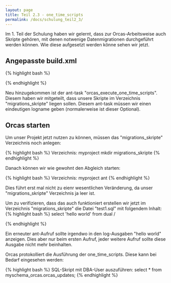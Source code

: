 ```yaml
---
layout: page
title: Teil 2.3 - one_time_scripts
permalink: /docs/schulung_teil2_3/
---
```


Im 1. Teil der Schulung haben wir gelernt, dass zur Orcas-Arbeitsweise auch Skripte gehören, mit denen notwenige Datenmigrationen durchgeführt werden können. Wie diese aufgesetzt werden könne sehen wir jetzt.

## Angepasste build.xml

{% highlight bash %}
<?xml version = '1.0' encoding = 'windows-1252'?>
<project name="myproject" default="build">
  <property name="orcas_dir" value="/orcas/orcas/orcas_core"/>
  <import file="${orcas_dir}/orcas_default_tasks.xml"/>

  <property name="orcas.default_user" value="myschema"/>
  <property name="orcas.default_password" value="myschema"/>
  <property name="orcas.default_user_orcas" value="myschema_orcas"/>
  <property name="orcas.default_password_orcas" value="myschema_orcas"/>
  <property name="orcas.default_tnsname" value="XE"/>
  <property name="orcas.default_jdbcurl" value="jdbc:oracle:thin:@localhost:XE:1521"/>
  <property name="orcas.default_tmpfolder" value="tmp"/>
  <property name="orcas.default_spoolfolder" value=""/>

  <target name="setup" >
    <orcas_install user="system" password="sa"/>
  </target>

  <target name="build" >
    <orcas_initialize/>
    <orcas_execute_one_time_scripts scriptfolder="migrations_skripte" logname="migrations_skripte"/>
    <orcas_execute_statics scriptfolder="tables"/>
  </target>
</project>
{% endhighlight %}

Neu hinzugekommen ist der ant-task "orcas_execute_one_time_scripts". Diesem haben wir mitgeteilt, dass unsere Skripte im Verzeichnis "migrations_skripte" liegen sollen. Diesem ant-task müssen wir einen eindeutigen logname geben (normalerweise ist dieser Optional).

## Orcas starten

Um unser Projekt jetzt nutzen zu können, müssen das "migrations_skripte" Verzeichnis noch anlegen:

{% highlight bash %}
Verzeichnis: myproject
mkdir migrations_skripte
{% endhighlight %}

Danach können wir wie gewohnt den Abgleich starten:

{% highlight bash %}
Verzeichnis: myproject
ant 
{% endhighlight %}

Dies führt erst mal nicht zu eienr wesentlichen Veränderung, da unser "migrations_skripte" Verzeichnis ja leer ist.

Um zu verifizieren, dass das auch funktioniert erstellen wir jetzt im Verzeichnis "migrations_skripte" die Datei "test1.sql" mit folgendem Inhalt:
{% highlight bash %}
select 'hello world' from dual
/

{% endhighlight %}

Ein erneuter ant-Aufruf sollte irgendwo in den log-Ausgaben "hello world" anzeigen. Dies aber nur beim ersten Aufruf, jeder weitere Aufruf sollte diese Ausgabe nicht mehr beinhalten.

Orcas protokolliert die Ausführung der one_time_scripts. Diese kann bei Bedarf eingesehen werden:

{% highlight bash %}
SQL-Skript mit DBA-User auszuführen:
select *
  from myschema_orcas.orcas_updates;
{% endhighlight %}


